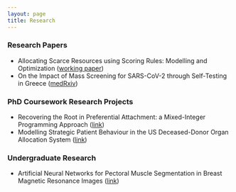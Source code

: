 ```yaml
---
layout: page
title: Research
---
```


### Research Papers

* Allocating Scarce Resources using Scoring Rules: Modelling and Optimization ([working paper](assets/allocation_paper.pdf))
* On the Impact of Mass Screening for SARS-CoV-2 through Self-Testing in Greece ([medRxiv](assets/self_tests_analysis.pdf))

### PhD Coursework Research Projects

* Recovering the Root in Preferential Attachment: a Mixed-Integer Programming Approach ([link](assets/networks_report.pdf))
* Modelling Strategic Patient Behaviour in the US Deceased-Donor Organ Allocation System ([link](assets/resilient_networks_report.pdf))

### Undergraduate Research

* Artificial Neural Networks for Pectoral Muscle Segmentation in Breast Magnetic Resonance Images ([link](assets/undergrad_report.pdf))
